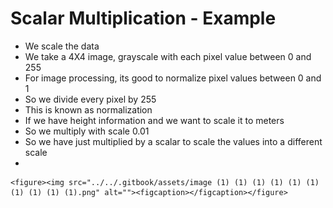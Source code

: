 # Scalar Multiplication - Example

* We scale the data
* We take a 4X4 image, grayscale with each pixel value between 0 and 255
* For image processing, its good to normalize pixel values between 0 and 1
* So we divide every pixel by 255
* This is known as normalization
* If we have height information and we want to scale it to meters
* So we multiply with scale 0.01
* So we have just multiplied by a scalar to scale the values into a different scale
*

    <figure><img src="../../.gitbook/assets/image (1) (1) (1) (1) (1) (1) (1) (1) (1) (1).png" alt=""><figcaption></figcaption></figure>
